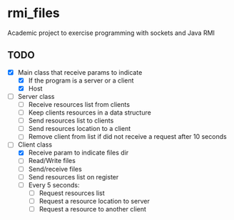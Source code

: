 # rmi_files
Academic project to exercise programming with sockets and Java RMI

## TODO

- [x] Main class that receive params to indicate 
  - [x] If the program is a server or a client
  - [x] Host
- [ ] Server class
  - [ ] Receive resources list from clients
  - [ ] Keep clients resources in a data structure
  - [ ] Send resources list to clients
  - [ ] Send resources location to a client
  - [ ] Remove client from list if did not receive a request after 10 seconds
- [ ] Client class
  - [x] Receive param to indicate files dir
  - [ ] Read/Write files
  - [ ] Send/receive files
  - [ ] Send resources list on register
  - [ ] Every 5 seconds:
    - [ ] Request resources list
    - [ ] Request a resource location to server
    - [ ] Request a resource to another client